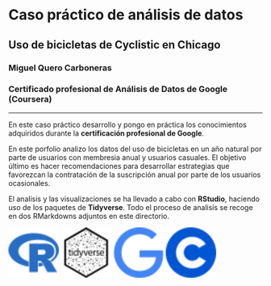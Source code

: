 # Caso práctico de análisis de datos
## Uso de bicicletas de Cyclistic en Chicago
### Miguel Quero Carboneras
### Certificado profesional de Análisis de Datos de Google (Coursera)
  
---
En este caso práctico desarrollo y pongo en práctica los conocimientos adquiridos durante la **certificación profesional de Google**.  
  
  En este porfolio analizo los datos del uso de bicicletas en un año natural por parte de usuarios con membresia anual y usuarios casuales. El objetivo último es hacer recomendaciones para desarrollar estrategias que favorezcan la contratación de la suscripción anual por parte de los usuarios ocasionales.

  
El analísis y las visualizaciones se ha llevado a cabo con **RStudio**, haciendo uso de los paquetes de **Tidyverse**. Todo el proceso de analisis se recoge en dos RMarkdowns adjuntos en este directorio.

<img src="./RMarkdowns/icons_readme/r.svg" width=100 > 
<img src="./RMarkdowns/icons_readme/tidyverse.svg" width=100 background="white">
<img src="./RMarkdowns/icons_readme/google.svg" width=100 >
<img src="./RMarkdowns/icons_readme/coursera.svg" width=100 >

